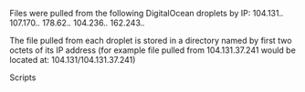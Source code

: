Files were pulled from the following DigitalOcean droplets by IP:
	104.131.*.*
	107.170.*.*
	178.62.*.*
	104.236.*.*
	162.243.*.*

The file pulled from each droplet is stored in a directory named by first two octets of its IP address 
(for example file pulled from 104.131.37.241 would be located at: 104.131/104.131.37.241)


Scripts
